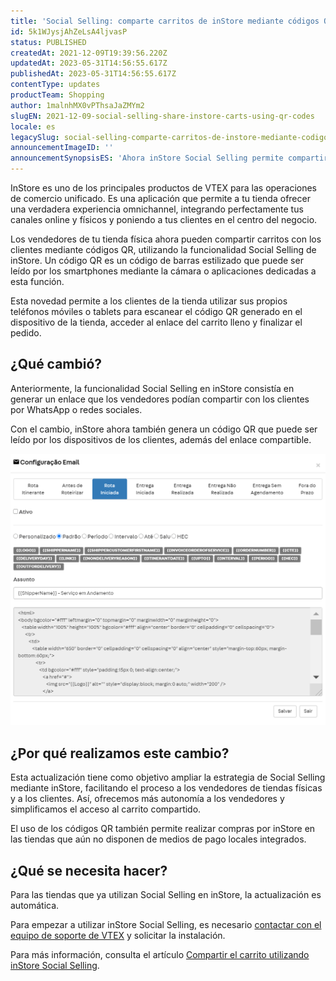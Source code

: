 ```yaml
---
title: 'Social Selling: comparte carritos de inStore mediante códigos QR'
id: 5k1WJysjAhZeLsA4ljvasP
status: PUBLISHED
createdAt: 2021-12-09T19:39:56.220Z
updatedAt: 2023-05-31T14:56:55.617Z
publishedAt: 2023-05-31T14:56:55.617Z
contentType: updates
productTeam: Shopping
author: 1malnhMX0vPThsaJaZMYm2
slugEN: 2021-12-09-social-selling-share-instore-carts-using-qr-codes
locale: es
legacySlug: social-selling-comparte-carritos-de-instore-mediante-codigos-qr
announcementImageID: ''
announcementSynopsisES: 'Ahora inStore Social Selling permite compartir códigos QR para que los clientes finalicen sus compras.'
---
```


InStore es uno de los principales productos de VTEX para las operaciones de comercio unificado. Es una aplicación que permite a tu tienda ofrecer una verdadera experiencia omnichannel, integrando perfectamente tus canales online y físicos y poniendo a tus clientes en el centro del negocio.

Los vendedores de tu tienda física ahora pueden compartir carritos con los clientes mediante códigos QR, utilizando la funcionalidad Social Selling de inStore. Un código QR es un código de barras estilizado que puede ser leído por los smartphones mediante la cámara o aplicaciones dedicadas a esta función.

Esta novedad permite a los clientes de la tienda utilizar sus propios teléfonos móviles o tablets para escanear el código QR generado en el dispositivo de la tienda, acceder al enlace del carrito lleno y finalizar el pedido.

## ¿Qué cambió?

Anteriormente, la funcionalidad Social Selling en inStore consistía en generar un enlace que los vendedores podían compartir con los clientes por WhatsApp o redes sociales.

Con el cambio, inStore ahora también genera un código QR que puede ser leído por los dispositivos de los clientes, además del enlace compartible.

![instore-social-selling-qr-code-share-es](https://raw.githubusercontent.com/vtexdocs/help-center-content/refs/heads/main/_1.png)

## ¿Por qué realizamos este cambio?

Esta actualización tiene como objetivo ampliar la estrategia de Social Selling mediante inStore, facilitando el proceso a los vendedores de tiendas físicas y a los clientes. Así, ofrecemos más autonomía a los vendedores y simplificamos el acceso al carrito compartido.

El uso de los códigos QR también permite realizar compras por inStore en las tiendas que aún no disponen de medios de pago locales integrados.

## ¿Qué se necesita hacer?

Para las tiendas que ya utilizan Social Selling en inStore, la actualización es automática. 

Para empezar a utilizar inStore Social Selling, es necesario [contactar con el equipo de soporte de VTEX](https://support.vtex.com/hc/es-es/requests) y solicitar la instalación.

Para más información, consulta el artículo [Compartir el carrito utilizando inStore Social Selling](https://help.vtex.com/es/tracks/instore-usando-el-app--4BYzQIwyOHvnmnCYQgLzdr/6deiffo22iKkY27PkfstXy).
